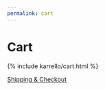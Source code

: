 ```yaml
---
permalink: cart
---
```


# Cart

{% include karrello/cart.html %}
<p id="shipping-box">
  <a href="{{ site.baseurl }}/checkout/">Shipping & Checkout</a>
</p>